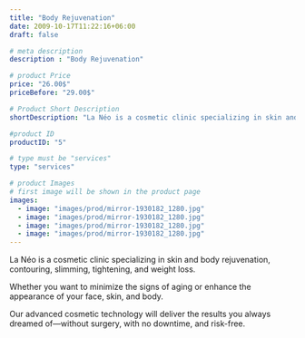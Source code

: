```yaml
---
title: "Body Rejuvenation"
date: 2009-10-17T11:22:16+06:00
draft: false

# meta description
description : "Body Rejuvenation"

# product Price
price: "26.00$"
priceBefore: "29.00$"

# Product Short Description
shortDescription: "La Néo is a cosmetic clinic specializing in skin and body rejuvenation, contouring, slimming, tightening, and weight loss."

#product ID
productID: "5"

# type must be "services"
type: "services"

# product Images
# first image will be shown in the product page
images:
  - image: "images/prod/mirror-1930182_1280.jpg"
  - image: "images/prod/mirror-1930182_1280.jpg"
  - image: "images/prod/mirror-1930182_1280.jpg"
  - image: "images/prod/mirror-1930182_1280.jpg"
---
```


La Néo is a cosmetic clinic specializing in skin and body rejuvenation, contouring, slimming, tightening, and weight loss. 

Whether you want to minimize the signs of aging or enhance the appearance of your face, skin, and body. 

Our advanced cosmetic technology will deliver the results you always dreamed of—without surgery, with no downtime, and risk-free.
